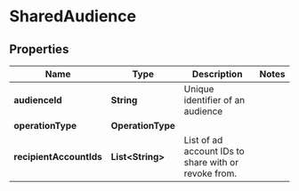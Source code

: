 

# SharedAudience


## Properties

| Name | Type | Description | Notes |
|------------ | ------------- | ------------- | -------------|
|**audienceId** | **String** | Unique identifier of an audience |  |
|**operationType** | **OperationType** |  |  |
|**recipientAccountIds** | **List&lt;String&gt;** | List of ad account IDs to share with or revoke from. |  |



